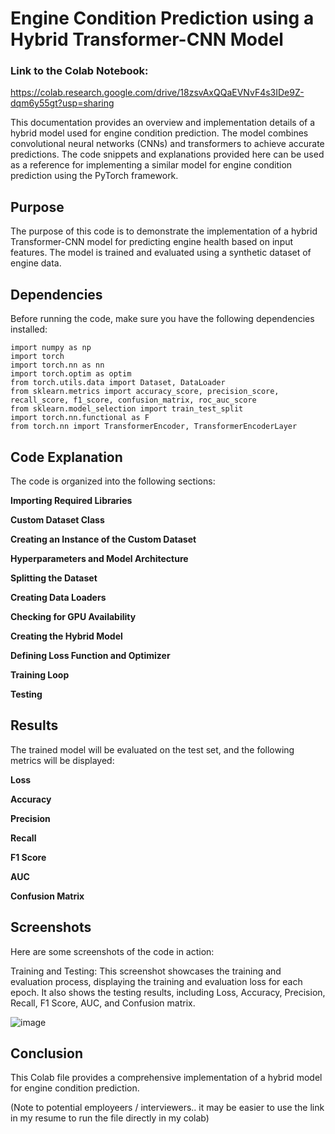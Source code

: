 # Engine Condition Prediction using a Hybrid Transformer-CNN Model

### Link to the Colab Notebook:

https://colab.research.google.com/drive/18zsvAxQQaEVNvF4s3IDe9Z-dqm6y55gt?usp=sharing 


This documentation provides an overview and implementation details of a hybrid model used for engine condition prediction. The model combines convolutional neural networks (CNNs) and transformers to achieve accurate predictions. The code snippets and explanations provided here can be used as a reference for implementing a similar model for engine condition prediction using the PyTorch framework.



## Purpose
The purpose of this code is to demonstrate the implementation of a hybrid Transformer-CNN model for predicting engine health based on input features. The model is trained and evaluated using a synthetic dataset of engine data.

## Dependencies
Before running the code, make sure you have the following dependencies installed:



```import pandas as pd
import numpy as np
import torch
import torch.nn as nn
import torch.optim as optim
from torch.utils.data import Dataset, DataLoader
from sklearn.metrics import accuracy_score, precision_score, recall_score, f1_score, confusion_matrix, roc_auc_score
from sklearn.model_selection import train_test_split
import torch.nn.functional as F
from torch.nn import TransformerEncoder, TransformerEncoderLayer
```





## Code Explanation
The code is organized into the following sections:

**Importing Required Libraries**

**Custom Dataset Class**

**Creating an Instance of the Custom Dataset**

**Hyperparameters and Model Architecture**

**Splitting the Dataset**

**Creating Data Loaders**

**Checking for GPU Availability**

**Creating the Hybrid Model**

**Defining Loss Function and Optimizer**

**Training Loop**

**Testing**








## Results
The trained model will be evaluated on the test set, and the following metrics will be displayed:

**Loss**

**Accuracy**

**Precision**

**Recall**

**F1 Score**

**AUC**

**Confusion Matrix**





## Screenshots
Here are some screenshots of the code in action:

Training and Testing: This screenshot showcases the training and evaluation process, displaying the training and evaluation loss for each epoch. It also shows the testing results, including Loss, Accuracy, Precision, Recall, F1 Score, AUC, and Confusion matrix.

![image](https://github.com/DancesWithDobes/Pothole_binary_classification/assets/69741804/025a85ab-3fcc-4248-83ac-91dc90bf213d)



## Conclusion
This Colab file provides a comprehensive implementation of a hybrid model for engine condition prediction. 


(Note to potential employeers / interviewers.. it may be easier to use the link in my resume to run the file directly in my colab)









